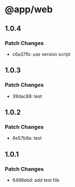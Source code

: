 # @app/web

## 1.0.4

### Patch Changes

- c6a37fb: use version script

## 1.0.3

### Patch Changes

- 39dac88: test

## 1.0.2

### Patch Changes

- 8e57b9a: test

## 1.0.1

### Patch Changes

- 8498ebd: add test file
